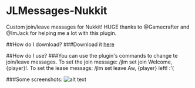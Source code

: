 # JLMessages-Nukkit
Custom join/leave messages for Nukkit! HUGE thanks to @Gamecrafter and @ImJack for helping me a lot with this plugin.

##How do I download?
###Download it [here](https://raw.githubusercontent.com/applqpak/JLMessages-Nukkit/master/JLMessages.jar)

##How do I use?
###You can use the plugin's commands to change te join/leave messages. To set the join message: /jlm set join Welcome, {player}!. To set the lease messags: /jlm set leave Aw, {player} left! :'(

###Some screenshots:
![alt text](https://raw.githubusercontent.com/applqpak/JLMessages-Nukkit/master/images/IMG_5991.PNG)
